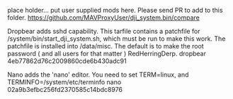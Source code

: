 place holder... put user supplied mods here. Please send PR to add to this folder. 
https://github.com/MAVProxyUser/dji_system.bin/compare

Dropbear adds sshd capability.  This tarfile contains a patchfile for /system/bin/start_dji_system.sh, which 
must be run to make this work. The patchfile is installed into /data/misc. The default is to make the root
password ( and all users for that matter ) RedHerringDerp. 
dropbear 4eb77862d76c2009860cde6b430adc91

Nano adds the 'nano' editor.  You need to set TERM=linux, and TERMINFO=/system/etc/terminfo
nano 02a9b3efbc256fd2370585c14bdc8976
